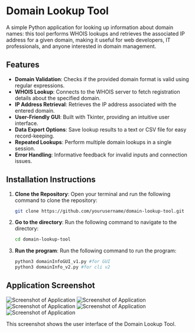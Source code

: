 # Domain Lookup Tool

A simple Python application for looking up information about domain names: this tool performs WHOIS lookups and retrieves the associated IP address for a given domain, making it useful for web developers, IT professionals, and anyone interested in domain management.

## Features

- **Domain Validation**: Checks if the provided domain format is valid using regular expressions.
- **WHOIS Lookup**: Connects to the WHOIS server to fetch registration details about the specified domain.
- **IP Address Retrieval**: Retrieves the IP address associated with the entered domain.
- **User-Friendly GUI**: Built with Tkinter, providing an intuitive user interface.
- **Data Export Options**: Save lookup results to a text or CSV file for easy record-keeping.
- **Repeated Lookups**: Perform multiple domain lookups in a single session.
- **Error Handling**: Informative feedback for invalid inputs and connection issues.

## Installation Instructions

1. **Clone the Repository**:
   Open your terminal and run the following command to clone the repository:

   ```bash
   git clone https://github.com/yourusername/domain-lookup-tool.git
   ```
2. **Go to the directory**:
   Run the following command to navigate to the  directory:

   ```bash
   cd domain-lookup-tool
   ```
3. **Run the program**:
   Run the following command to run the program:

   ```bash
   python3 domainInfoGUI_v1.py #for GUI
   python3 domainInfo_v2.py #for cli v2
   ```
## Application Screenshot

![Screenshot of Application](screenshot/CLI.png)
![Screenshot of Application](screenshot/GUI1.png)
![Screenshot of Application](screenshot/GUI2.png)
![Screenshot of Application](screenshot/GUI3.png)
![Screenshot of Application](screenshot/text.png)

This screenshot shows the user interface of the Domain Lookup Tool.

   
